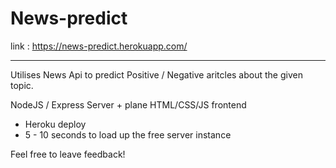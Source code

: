 # News-predict

link : https://news-predict.herokuapp.com/

<hr>

Utilises News Api to predict Positive / Negative aritcles about the given topic.

NodeJS / Express Server + plane HTML/CSS/JS frontend

  - Heroku deploy
  - 5 - 10 seconds to load up the free server instance

Feel free to leave feedback!